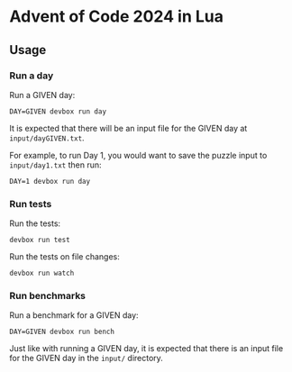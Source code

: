 # Advent of Code 2024 in Lua

## Usage

### Run a day
Run a GIVEN day:

```
DAY=GIVEN devbox run day
```

It is expected that there will be an input file for the GIVEN day at `input/dayGIVEN.txt`.

For example, to run Day 1, you would want to save the puzzle input to `input/day1.txt` then run:

```
DAY=1 devbox run day
```

### Run tests

Run the tests:

```
devbox run test
```

Run the tests on file changes:

```
devbox run watch
```

### Run benchmarks

Run a benchmark for a GIVEN day:

```
DAY=GIVEN devbox run bench
```

Just like with running a GIVEN day, it is expected that there is an input file for the GIVEN day in the `input/` directory.
